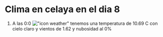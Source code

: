 # Clima en celaya en el dia 8

1. A las 0:0 !["icon weather"](http://openweathermap.org/img/w/01n.png) tenemos una temperatura de 10.69 C con cielo claro y  vientos de 1.62 y nubosidad al 0%
